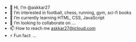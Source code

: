 - 👋 Hi, I’m @askkar27
- 👀 I’m interested in football, chess, running, gym, sci-fi books
- 🌱 I’m currently learning HTML, CSS, JavaScript
- 💞️ I’m looking to collaborate on ...
- 📫 How to reach me askkar27@icloud.com
- ⚡ Fun fact: ...

<!---
askkar27/askkar27 is a ✨ special ✨ repository because its `README.md` (this file) appears on your GitHub profile.
You can click the Preview link to take a look at your changes.
--->
